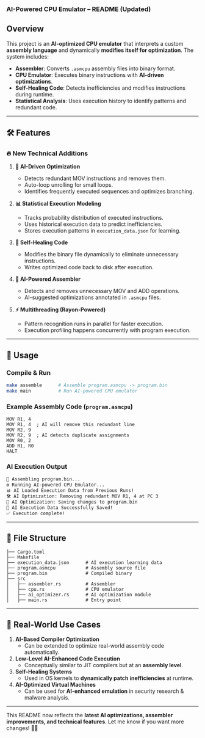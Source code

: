 ### **AI-Powered CPU Emulator – README (Updated)**  

## **Overview**  
This project is an **AI-optimized CPU emulator** that interprets a custom **assembly language** and dynamically **modifies itself for optimization**. The system includes:  
- **Assembler**: Converts `.asmcpu` assembly files into binary format.  
- **CPU Emulator**: Executes binary instructions with **AI-driven optimizations**.  
- **Self-Healing Code**: Detects inefficiencies and modifies instructions during runtime.  
- **Statistical Analysis**: Uses execution history to identify patterns and redundant code.  

---

## **🛠 Features**  

### 🔥 **New Technical Additions**
1. **🚀 AI-Driven Optimization**  
   - Detects redundant MOV instructions and removes them.  
   - Auto-loop unrolling for small loops.  
   - Identifies frequently executed sequences and optimizes branching.  

2. **📊 Statistical Execution Modeling**  
   - Tracks probability distribution of executed instructions.  
   - Uses historical execution data to predict inefficiencies.  
   - Stores execution patterns in `execution_data.json` for learning.  

3. **🔄 Self-Healing Code**  
   - Modifies the binary file dynamically to eliminate unnecessary instructions.  
   - Writes optimized code back to disk after execution.  

4. **🧠 AI-Powered Assembler**  
   - Detects and removes unnecessary MOV and ADD operations.  
   - AI-suggested optimizations annotated in `.asmcpu` files.  

5. **⚡ Multithreading (Rayon-Powered)**
   - Pattern recognition runs in parallel for faster execution.  
   - Execution profiling happens concurrently with program execution.  

---

## **🚀 Usage**
### **Compile & Run**
```sh
make assemble      # Assemble program.asmcpu -> program.bin
make main          # Run AI-powered CPU emulator
```

### **Example Assembly Code (`program.asmcpu`)**
```assembly
MOV R1, 4
MOV R1, 4  ; AI will remove this redundant line
MOV R2, 9
MOV R2, 9  ; AI detects duplicate assignments
MOV R0, 2
ADD R1, R0
HALT
```

### **AI Execution Output**
```sh
📜 Assembling program.bin...
⚙️ Running AI-powered CPU Emulator...
📊 AI Loaded Execution Data from Previous Runs!
🛠 AI Optimization: Removing redundant MOV R1, 4 at PC 3
💾 AI Optimization: Saving changes to program.bin
📁 AI Execution Data Successfully Saved!
✅ Execution complete!
```

---

## **📁 File Structure**
```
├── Cargo.toml
├── Makefile
├── execution_data.json      # AI execution learning data
├── program.asmcpu           # Assembly source file
├── program.bin              # Compiled binary
├── src
│   ├── assembler.rs         # Assembler
│   ├── cpu.rs               # CPU emulator
│   ├── ai_optimizer.rs      # AI optimization module
│   ├── main.rs              # Entry point
```

---

## **📌 Real-World Use Cases**
1. **AI-Based Compiler Optimization**  
   - Can be extended to optimize real-world assembly code automatically.  
2. **Low-Level AI-Enhanced Code Execution**  
   - Conceptually similar to JIT compilers but at an **assembly level**.  
3. **Self-Healing Systems**  
   - Used in OS kernels to **dynamically patch inefficiencies** at runtime.  
4. **AI-Optimized Virtual Machines**  
   - Can be used for **AI-enhanced emulation** in security research & malware analysis.  

---

This README now reflects the **latest AI optimizations, assembler improvements, and technical features**. Let me know if you want more changes! 🚀🔥